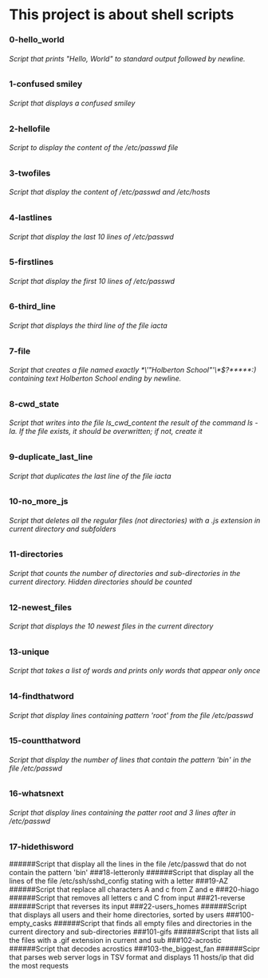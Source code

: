 # This project is about shell scripts

 ### 0-hello_world
 ###### Script that prints "Hello, World" to standard output followed by newline.
 ### 1-confused smiley
 ###### Script that displays a confused smiley
 ### 2-hellofile
 ###### Script to display the content of the /etc/passwd file
 ### 3-twofiles
 ###### Script that display the content of /etc/passwd and /etc/hosts
 ### 4-lastlines
 ###### Script that display the last 10 lines of /etc/passwd
 ### 5-firstlines
 ###### Script that display the first 10 lines of /etc/passwd
 ### 6-third_line
 ###### Script that displays the third line of the file iacta
 ### 7-file
 ###### Script that creates a file named exactly \*\\'"Holberton School"\'\\*$\?\*\*\*\*\*:) containing text Holberton School ending by newline.
 ### 8-cwd_state
 ###### Script that writes into the file ls_cwd_content the result of the command ls -la. If the file exists, it should be overwritten; if not, create it
 ### 9-duplicate_last_line
 ###### Script that duplicates the last line of the file iacta
 ### 10-no_more_js
 ###### Script that deletes all the regular files (not directories) with a .js extension in current directory and subfolders
 ### 11-directories
 ###### Script that counts the number of directories and sub-directories in the current directory. Hidden directories should be counted
 ### 12-newest_files
 ###### Script that displays the 10 newest files in the current directory
 ### 13-unique
 ###### Script that takes a list of words and prints only words that appear only once
 ### 14-findthatword
 ###### Script that display lines containing pattern 'root' from the file /etc/passwd
 ### 15-countthatword
 ###### Script that display the number of lines that contain the pattern 'bin' in the file /etc/passwd
 ### 16-whatsnext
 ###### Script that display lines containing the patter root and 3 lines after in /etc/passwd
 ### 17-hidethisword
 ######Script that display all the lines in the file /etc/passwd that do not contain the pattern 'bin'
 ###18-letteronly
 ######Script that display all the lines of the file /etc/ssh/sshd_config stating with a letter
 ###19-AZ
 ######Script that replace all characters A and c from Z and e
 ###20-hiago
 ######Script that removes all letters c and C from input
 ###21-reverse
 ######Script that reverses its input
 ###22-users_homes
 ######Script that displays all users and their home directories, sorted by users
 ###100-empty_casks
 ######Script that finds all empty files and directories in the current directory and sub-directories
 ###101-gifs
 ######Script that lists all the files with a .gif extension in current and sub
 ###102-acrostic
 ######Script that decodes acrostics
 ###103-the_biggest_fan
 ######Scipr that parses web server logs in TSV format and displays 11 hosts/ip that did the most requests